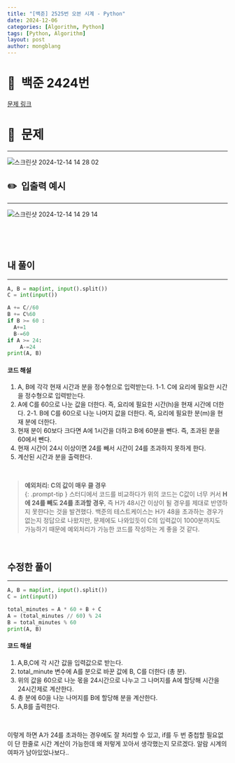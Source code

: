 ```yaml
---
title: "[백준] 2525번 오븐 시계 - Python"
date: 2024-12-06  
categories: [Algorithm, Python]
tags: [Python, Algorithm]
layout: post
author: mongblang
---
```


# 📌&nbsp; **백준 2424번**
[문제 링크](https://www.acmicpc.net/problem/2525)  

# 📝&nbsp; **문제**
---
![스크린샷 2024-12-14 14 28 02](https://github.com/user-attachments/assets/af72e962-a89d-4e9f-8690-d88a005547a1)



## ✏️&nbsp; **입출력 예시**
---
![스크린샷 2024-12-14 14 29 14](https://github.com/user-attachments/assets/7b301e30-4512-4570-8991-4d77feb2ee04)



&nbsp;  

&nbsp;   
   


## **내 풀이**  
---  

```python
A, B = map(int, input().split())
C = int(input())

A += C//60
B += C%60
if B >= 60 :
  A+=1
  B-=60
if A >= 24:
    A-=24
print(A, B)
```

#### **코드 해설**
1. A, B에 각각 현재 시간과 분을 정수형으로 입력받는다. 
1-1. C에 요리에 필요한 시간을 정수형으로 입력받는다. 
2. A에 C를 60으로 나눈 값을 더한다. 즉, 요리에 필요한 시간(h)을 현재 시간에 더한다. 
2-1. B에 C를 60으로 나눈 나머지 값을 더한다. 즉, 요리에 필요한 분(m)을 현재 분에 더한다. 
3. 현재 분이 60보다 크다면 A에 1시간을 더하고 B에 60분을 뺀다. 즉, 초과된 분을 60에서 뺀다. 
4. 현재 시간이 24시 이상이면 24를 빼서 시간이 24를 초과하지 못하게 한다. 
5. 계산된 시간과 분을 출력한다.  

&nbsp;   

> **예외처리: C의 값이 매우 클 경우**  
{: .prompt-tip }
> 스터디에서 코드를 비교하다가 위의 코드는 C값이 너무 커서 **H에 24를 빼도 24를 초과할 경우**, 즉 H가 48시간 이상이 될 경우를 제대로 반영하지 못한다는 것을 발견했다. 백준의 테스트케이스는 H가 48을 초과하는 경우가 없는지 정답으로 나왔지만, 문제에도 나와있듯이 C의 입력값이 1000분까지도 가능하기 때문에 예외처리가 가능한 코드를 작성하는 게 좋을 것 같다.


&nbsp;   
## **수정한 풀이**   
---

```python
A, B = map(int, input().split())
C = int(input())

total_minutes = A * 60 + B + C
A = (total_minutes // 60) % 24
B = total_minutes % 60
print(A, B)
```
#### **코드 해설**
1. A,B,C에 각 시간 값을 입력값으로 받는다. 
2. total_minute 변수에 A를 분으로 바꾼 값에 B, C를 더한다 (총 분). 
3. 위의 값을 60으로 나눈 몫을 24시간으로 나누고 그 나머지를 A에 할당해 시간을 24시간제로 계산한다. 
4. 총 분에 60을 나눈 나머지를 B에 할당해 분을 계산한다.
5. A,B를 출력한다. 

&nbsp;   

이렇게 하면 A가 24를 초과하는 경우에도 잘 처리할 수 있고, if를 두 번 중첩할 필요없이 단 한줄로 시간 계산이 가능한데 왜 저렇게 꼬아서 생각했는지 모르겠다. 알람 시계의 여파가 남아있었나보다.. 

&nbsp;   